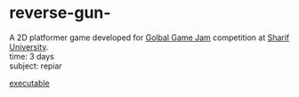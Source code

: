 # reverse-gun-

A 2D platformer game developed for [Golbal Game Jam](https://globalgamejam.org/2020/games/reverse-gun-4) competition at [Sharif University](https://globalgamejam.org/2020/jam-sites/sharif-university-technology).
<br/>
time: 3 days
<br/>
subject: repiar


[executable](https://ggj.s3.amazonaws.com/games/2020/02/251051/exec/yoCHM/ReverseGun.zip)
